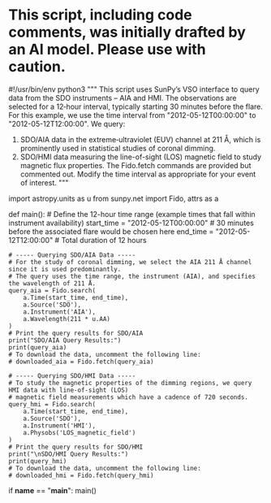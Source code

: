 # This script, including code comments, was initially drafted by an AI model. Please use with caution.

#!/usr/bin/env python3
"""
This script uses SunPy’s VSO interface to query data from the SDO instruments – AIA and HMI.
The observations are selected for a 12‐hour interval, typically starting 30 minutes before the flare.
For this example, we use the time interval from "2012-05-12T00:00:00" to "2012-05-12T12:00:00".
We query:
  1) SDO/AIA data in the extreme‐ultraviolet (EUV) channel at 211 Å,
     which is prominently used in statistical studies of coronal dimming.
  2) SDO/HMI data measuring the line-of-sight (LOS) magnetic field to study magnetic flux properties.
The Fido.fetch commands are provided but commented out.
Modify the time interval as appropriate for your event of interest.
"""

import astropy.units as u
from sunpy.net import Fido, attrs as a

def main():
    # Define the 12-hour time range (example times that fall within instrument availability)
    start_time = "2012-05-12T00:00:00"  # 30 minutes before the associated flare would be chosen here
    end_time = "2012-05-12T12:00:00"    # Total duration of 12 hours

    # ----- Querying SDO/AIA Data -----
    # For the study of coronal dimming, we select the AIA 211 Å channel since it is used predominantly.
    # The query uses the time range, the instrument (AIA), and specifies the wavelength of 211 Å.
    query_aia = Fido.search(
        a.Time(start_time, end_time),
        a.Source('SDO'),
        a.Instrument('AIA'),
        a.Wavelength(211 * u.AA)
    )
    # Print the query results for SDO/AIA
    print("SDO/AIA Query Results:")
    print(query_aia)
    # To download the data, uncomment the following line:
    # downloaded_aia = Fido.fetch(query_aia)
    
    # ----- Querying SDO/HMI Data -----
    # To study the magnetic properties of the dimming regions, we query HMI data with line-of-sight (LOS)
    # magnetic field measurements which have a cadence of 720 seconds.
    query_hmi = Fido.search(
        a.Time(start_time, end_time),
        a.Source('SDO'),
        a.Instrument('HMI'),
        a.Physobs('LOS_magnetic_field')
    )
    # Print the query results for SDO/HMI
    print("\nSDO/HMI Query Results:")
    print(query_hmi)
    # To download the data, uncomment the following line:
    # downloaded_hmi = Fido.fetch(query_hmi)

if __name__ == "__main__":
    main()
